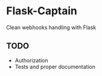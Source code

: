 # Flask-Captain

Clean webhooks handling with Flask


## TODO

* Authorization
* Tests and proper documentation
